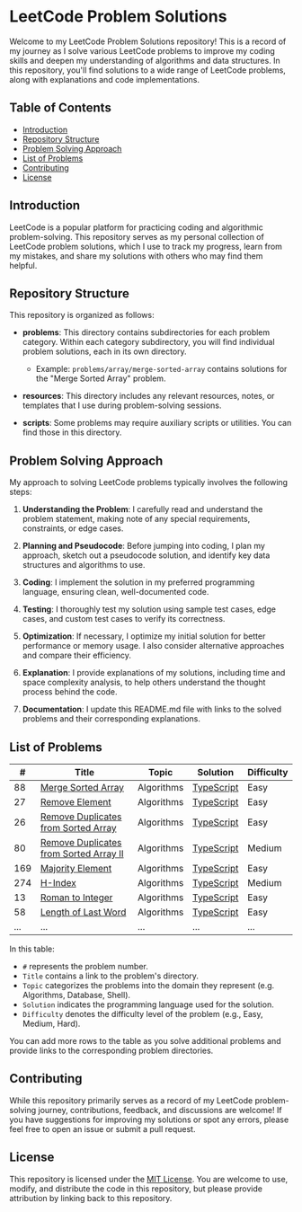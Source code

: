 # LeetCode Problem Solutions

Welcome to my LeetCode Problem Solutions repository! This is a record of my journey as I solve various LeetCode problems to improve my coding skills and deepen my understanding of algorithms and data structures. In this repository, you'll find solutions to a wide range of LeetCode problems, along with explanations and code implementations.

## Table of Contents

- [Introduction](#introduction)
- [Repository Structure](#repository-structure)
- [Problem Solving Approach](#problem-solving-approach)
- [List of Problems](#list-of-problems)
- [Contributing](#contributing)
- [License](#license)

## Introduction

LeetCode is a popular platform for practicing coding and algorithmic problem-solving. This repository serves as my personal collection of LeetCode problem solutions, which I use to track my progress, learn from my mistakes, and share my solutions with others who may find them helpful.

## Repository Structure

This repository is organized as follows:

- **problems**: This directory contains subdirectories for each problem category. Within each category subdirectory, you will find individual problem solutions, each in its own directory.

  - Example: `problems/array/merge-sorted-array` contains solutions for the "Merge Sorted Array" problem.

- **resources**: This directory includes any relevant resources, notes, or templates that I use during problem-solving sessions.

- **scripts**: Some problems may require auxiliary scripts or utilities. You can find those in this directory.

## Problem Solving Approach

My approach to solving LeetCode problems typically involves the following steps:

1. **Understanding the Problem**: I carefully read and understand the problem statement, making note of any special requirements, constraints, or edge cases.

2. **Planning and Pseudocode**: Before jumping into coding, I plan my approach, sketch out a pseudocode solution, and identify key data structures and algorithms to use.

3. **Coding**: I implement the solution in my preferred programming language, ensuring clean, well-documented code.

4. **Testing**: I thoroughly test my solution using sample test cases, edge cases, and custom test cases to verify its correctness.

5. **Optimization**: If necessary, I optimize my initial solution for better performance or memory usage. I also consider alternative approaches and compare their efficiency.

6. **Explanation**: I provide explanations of my solutions, including time and space complexity analysis, to help others understand the thought process behind the code.

7. **Documentation**: I update this README.md file with links to the solved problems and their corresponding explanations.

## List of Problems

| #   | Title                                                                                                           | Topic      | Solution                                                                                                   | Difficulty |
| --- | --------------------------------------------------------------------------------------------------------------- | ---------- | ---------------------------------------------------------------------------------------------------------- | ---------- |
| 88  | [Merge Sorted Array](https://leetcode.com/problems/merge-sorted-array/)                                         | Algorithms | [TypeScript](./problems/algorithms/mergeSortedArray/MergeSortedArray.ts)                                   | Easy       |
| 27  | [Remove Element](https://leetcode.com/problems/remove-element/)                                                 | Algorithms | [TypeScript](./problems/algorithms/removeElement/RemoveElement.ts)                                         | Easy       |
| 26  | [Remove Duplicates from Sorted Array](https://leetcode.com/problems/remove-duplicates-from-sorted-array/)       | Algorithms | [TypeScript](./problems/algorithms/removeDuplicatesFromSortedArray/RemoveDuplicatesFromSortedArray.ts)     | Easy       |
| 80  | [Remove Duplicates from Sorted Array II](https://leetcode.com/problems/remove-duplicates-from-sorted-array-ii/) | Algorithms | [TypeScript](./problems/algorithms/removeDuplicatesFromSortedArrayIi/RemoveDuplicatesFromSortedArrayIi.ts) | Medium     |
| 169 | [Majority Element](https://leetcode.com/problems/majority-element/)                                             | Algorithms | [TypeScript](./problems/algorithms/majorityElement/MajorityElement.ts)                                     | Easy       |
| 274 | [H-Index](https://leetcode.com/problems/h-index/)                                                               | Algorithms | [TypeScript](./problems/algorithms/hIndex/HIndex.ts)                                                       | Medium     |
| 13  | [Roman to Integer](https://leetcode.com/problems/roman-to-integer/)                                             | Algorithms | [TypeScript](./problems/algorithms/romanToInteger/RomanToInteger.ts)                                       | Easy       |
| 58  | [Length of Last Word](https://leetcode.com/problems/length-of-last-word/)                                       | Algorithms | [TypeScript](./problems/algorithms/lengthOfLastWord/LengthOfLastWord.ts)                                   | Easy       |
| ... | ...                                                                                                             | ...        | ...                                                                                                        | ...        |

In this table:

- `#` represents the problem number.
- `Title` contains a link to the problem's directory.
- `Topic` categorizes the problems into the domain they represent (e.g. Algorithms, Database, Shell).
- `Solution` indicates the programming language used for the solution.
- `Difficulty` denotes the difficulty level of the problem (e.g., Easy, Medium, Hard).

You can add more rows to the table as you solve additional problems and provide links to the corresponding problem directories.

## Contributing

While this repository primarily serves as a record of my LeetCode problem-solving journey, contributions, feedback, and discussions are welcome! If you have suggestions for improving my solutions or spot any errors, please feel free to open an issue or submit a pull request.

## License

This repository is licensed under the [MIT License](LICENSE). You are welcome to use, modify, and distribute the code in this repository, but please provide attribution by linking back to this repository.
